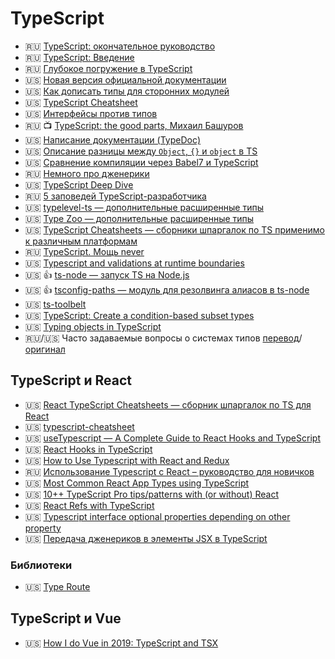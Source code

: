 # TypeScript

<!--
* 🇺🇸 []()
* 🇷🇺 []()
* 🏳 []()
* 🇷🇺/🇺🇸 [перевод]()/[оригинал]()
-->

* 🇷🇺 [TypeScript: окончательное руководство](https://nauchikus.github.io/typescript-definitive-guide/)
* 🇷🇺 [TypeScript: Введение](https://canonium.com/articles/typescript-introduction)
* 🇷🇺 [Глубокое погружение в TypeScript](https://github.com/etroynov/typescript-book)
* 🇺🇸 [Новая версия официальной документации](https://microsoft.github.io/TypeScript-New-Handbook/outline/)
* 🇺🇸 [Как дописать типы для сторонних модулей](https://medium.com/@chris_72272/migrating-to-typescript-write-a-declaration-file-for-a-third-party-npm-module-b1f75808ed2)
* 🇺🇸 [TypeScript Cheatsheet](https://rmolinamir.github.io/typescript-cheatsheet/)
* 🇺🇸 [Интерфейсы против типов](https://medium.com/@martin_hotell/interface-vs-type-alias-in-typescript-2-7-2a8f1777af4c)
* 🇷🇺 📺 [TypeScript: the good parts, Михаил Башуров](https://www.youtube.com/watch?v=n8aope5NKfM)
* 🇺🇸 [Написание документации (TypeDoc)](https://typedoc.org/guides/doccomments/)
* 🇺🇸 [Описание разницы между `Object`, `{}` и `object` в TS](https://stackoverflow.com/a/49465172)
* 🇺🇸 [Сравнение компиляции через Babel7 и TypeScript](https://kulshekhar.github.io/ts-jest/user/babel7-or-ts)
* 🇷🇺 [Немного про дженерики](https://habr.com/ru/post/455473/)
* 🇺🇸 [TypeScript Deep Dive](https://basarat.gitbooks.io/typescript/docs/jsx/react.html)
* 🇷🇺 [5 заповедей TypeScript-разработчика](https://habr.com/ru/post/461565/)
* 🇺🇸 [typelevel-ts — дополнительные расширенные типы](https://gcanti.github.io/typelevel-ts/)
* 🇺🇸 [Type Zoo — дополнительные расширенные типы](https://github.com/pelotom/type-zoo)
* 🇺🇸 [TypeScript Cheatsheets — сборники шпаргалок по TS применимо к различным платформам](https://github.com/typescript-cheatsheets)
* 🇷🇺 [TypeScript. Мощь never](https://habr.com/ru/post/471026/)
* 🇺🇸 [Typescript and validations at runtime boundaries](https://lorefnon.tech/2018/03/25/typescript-and-validations-at-runtime-boundaries/)
* 🇺🇸 👍 [ts-node — запуск TS на Node.js](https://github.com/TypeStrong/ts-node)
* 🇺🇸 👍 [tsconfig-paths — модуль для резолвинга алиасов в ts-node](https://www.npmjs.com/package/tsconfig-paths)
* 🇺🇸 [ts-toolbelt](https://pirix-gh.github.io/ts-toolbelt/index.html)
* 🇺🇸 [TypeScript: Create a condition-based subset types](https://medium.com/dailyjs/typescript-create-a-condition-based-subset-types-9d902cea5b8c)
* 🇺🇸 [Typing objects in TypeScript](https://2ality.com/2020/01/typing-objects-typescript.html)
* 🇷🇺/🇺🇸 Часто задаваемые вопросы о системах типов [перевод](https://habr.com/ru/company/ruvds/blog/462481/)/[оригинал](https://dev.to/stereobooster/type-system-faq-3oi0)

## TypeScript и React

* 🇺🇸 [React TypeScript Cheatsheets — сборник шпаргалок по TS для React](https://github.com/typescript-cheatsheets/react-typescript-cheatsheet)
* 🇺🇸 [typescript-cheatsheet](https://rmolinamir.github.io/typescript-cheatsheet/)
* 🇺🇸 [useTypescript — A Complete Guide to React Hooks and TypeScript](https://levelup.gitconnected.com/usetypescript-a-complete-guide-to-react-hooks-and-typescript-db1858d1fb9c)
* 🇺🇸 [React Hooks in TypeScript](https://medium.com/@jrwebdev/react-hooks-in-typescript-88fce7001d0d)
* 🇺🇸 [How to Use Typescript with React and Redux](https://medium.com/@rossbulat/how-to-use-typescript-with-react-and-redux-a118b1e02b76)
* 🇷🇺 [Использование Typescript с React – руководство для новичков](https://habr.com/ru/company/otus/blog/456124/)
* 🇺🇸 [Most Common React App Types using TypeScript](https://medium.com/@tiago.souto/most-common-react-app-types-using-typescript-99f4d5d4c4f8)
* 🇺🇸 [10++ TypeScript Pro tips/patterns with (or without) React](https://medium.com/@martin_hotell/10-typescript-pro-tips-patterns-with-or-without-react-5799488d6680)
* 🇺🇸 [React Refs with TypeScript](https://medium.com/@martin_hotell/react-refs-with-typescript-a32d56c4d315)
* 🇺🇸 [Typescript interface optional properties depending on other property](https://stackoverflow.com/questions/51412872/typescript-interface-optional-properties-depending-on-other-property)
* 🇺🇸 [Передача дженериков в элементы JSX в TypeScript](https://mariusschulz.com/blog/passing-generics-to-jsx-elements-in-typescript)

### Библиотеки

* 🇺🇸 [Type Route](https://www.type-route.org/)

## TypeScript и Vue

* 🇺🇸 [How I do Vue in 2019: TypeScript and TSX](https://medium.com/@lachlanmiller_52885/how-i-do-vue-in-2019-typescript-and-tsx-6b648a4decd3)
